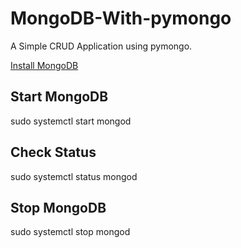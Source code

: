 # MongoDB-With-pymongo
A Simple CRUD Application using pymongo.

[Install MongoDB](https://www.mongodb.com/docs/manual/tutorial/install-mongodb-on-ubuntu/)

## Start MongoDB
sudo systemctl start mongod

## Check Status
sudo systemctl status mongod

## Stop MongoDB
sudo systemctl stop mongod

